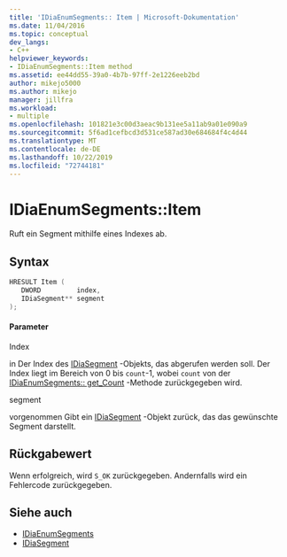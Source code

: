 ```yaml
---
title: 'IDiaEnumSegments:: Item | Microsoft-Dokumentation'
ms.date: 11/04/2016
ms.topic: conceptual
dev_langs:
- C++
helpviewer_keywords:
- IDiaEnumSegments::Item method
ms.assetid: ee44dd55-39a0-4b7b-97ff-2e1226eeb2bd
author: mikejo5000
ms.author: mikejo
manager: jillfra
ms.workload:
- multiple
ms.openlocfilehash: 101821e3c00d3aeac9b131ee5a11ab9a01e090a9
ms.sourcegitcommit: 5f6ad1cefbcd3d531ce587ad30e684684f4c4d44
ms.translationtype: MT
ms.contentlocale: de-DE
ms.lasthandoff: 10/22/2019
ms.locfileid: "72744181"
---
```

# <a name="idiaenumsegmentsitem"></a>IDiaEnumSegments::Item
Ruft ein Segment mithilfe eines Indexes ab.

## <a name="syntax"></a>Syntax

```C++
HRESULT Item ( 
   DWORD         index,
   IDiaSegment** segment
);
```

#### <a name="parameters"></a>Parameter
 Index

in Der Index des [IDiaSegment](../../debugger/debug-interface-access/idiasegment.md) -Objekts, das abgerufen werden soll. Der Index liegt im Bereich von 0 bis `count`-1, wobei `count` von der [IDiaEnumSegments:: get_Count](../../debugger/debug-interface-access/idiaenumsegments-get-count.md) -Methode zurückgegeben wird.

 segment

vorgenommen Gibt ein [IDiaSegment](../../debugger/debug-interface-access/idiasegment.md) -Objekt zurück, das das gewünschte Segment darstellt.

## <a name="return-value"></a>Rückgabewert
 Wenn erfolgreich, wird `S_OK` zurückgegeben. Andernfalls wird ein Fehlercode zurückgegeben.

## <a name="see-also"></a>Siehe auch
- [IDiaEnumSegments](../../debugger/debug-interface-access/idiaenumsegments.md)
- [IDiaSegment](../../debugger/debug-interface-access/idiasegment.md)
